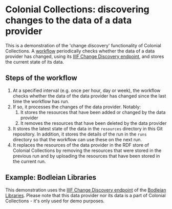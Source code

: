# Colonial Collections: discovering changes to the data of a data provider

This is a demonstration of the 'change discovery' functionality of Colonial Collections. A [workflow](.github/workflows/process-changes.yaml) periodically checks whether the data of a data provider has changed, using its [IIIF Change Discovery endpoint](https://iiif.io/api/discovery/1.0/), and stores the current state of its data.

## Steps of the workflow

1. At a specified interval (e.g. once per hour, day or week), the workflow checks whether the data of the data provider has changed since the last time the workflow has run.
1. If so, it processes the changes of the data provider. Notably:
    1. It stores the resources that have been added or changed by the data provider
    1. It removes the resources that have been deleted by the data provider
1. It stores the latest state of the data in the `resources` directory in this Git repository. In addition, it stores the details of the run in the `runs` directory so that the workflow can use these on the next run.
1. It replaces the resources of the data provider in the RDF store of Colonial Collections by removing the resources that were stored in the previous run and by uploading the resources that have been stored in the current run.

## Example: Bodleian Libraries

This demonstration uses the [IIIF Change Discovery endpoint](https://iiif.bodleian.ox.ac.uk/iiif/activity/all-changes) of the [Bodleian Libraries](https://digital.bodleian.ox.ac.uk/). Please note that this data provider nor its data is a part of Colonial Collections - it's only used for demo purposes.
